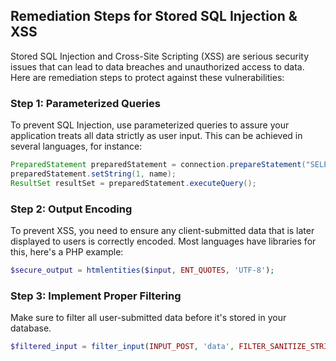 

## Remediation Steps for Stored SQL Injection & XSS
Stored SQL Injection and Cross-Site Scripting (XSS) are serious security issues that can lead to data breaches and unauthorized access to data. Here are remediation steps to protect against these vulnerabilities:

### Step 1: Parameterized Queries
To prevent SQL Injection, use parameterized queries to assure your application treats all data strictly as user input. This can be achieved in several languages, for instance:

```java
PreparedStatement preparedStatement = connection.prepareStatement("SELECT * FROM employees WHERE name = ?");
preparedStatement.setString(1, name);
ResultSet resultSet = preparedStatement.executeQuery();
```

### Step 2: Output Encoding
To prevent XSS, you need to ensure any client-submitted data that is later displayed to users is correctly encoded. Most languages have libraries for this, here's a PHP example:

```php
$secure_output = htmlentities($input, ENT_QUOTES, 'UTF-8');
```

### Step 3: Implement Proper Filtering
Make sure to filter all user-submitted data before it's stored in your database.

```php
$filtered_input = filter_input(INPUT_POST, 'data', FILTER_SANITIZE_STRING);
```